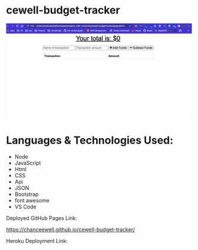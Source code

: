 # cewell-budget-tracker

![](https://raw.githubusercontent.com/CHANCEEWELL/cewell-budget-tracker/master/public/screenshot.png)

  
# Languages & Technologies Used:

- Node
- JavaScript
- Html
- CSS
- Api
- JSON
- Bootstrap
- font awesome
- VS Code

Deployed GitHub Pages Link: 

https://chanceewell.github.io/cewell-budget-tracker/


Heroku Deployment Link: 

